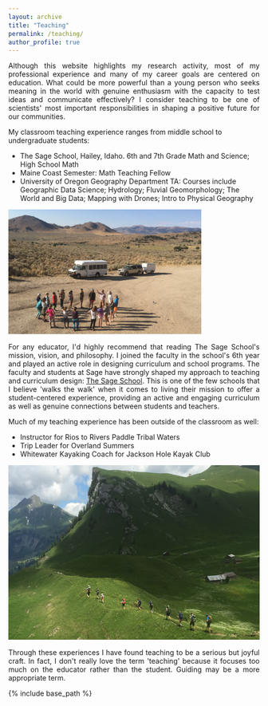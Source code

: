 ```yaml
---
layout: archive
title: "Teaching"
permalink: /teaching/
author_profile: true
---
```

<p align="justify">
Although this website highlights my research activity, most of my professional experience and many of my career goals are centered on education. What could be more powerful than a young person who seeks meaning in the world with genuine enthusiasm with the capacity to test ideas and communicate effectively? I consider teaching to be one of scientists' most important responsibilities in shaping a positive future for our communities. </p>

My classroom teaching experience ranges from middle school to undergraduate students:
* The Sage School, Hailey, Idaho. 6th and 7th Grade Math and Science; High School Math
* Maine Coast Semester: Math Teaching Fellow
* University of Oregon Geography Department TA: Courses include Geographic Data Science; Hydrology; Fluvial Geomorphology; The World and Big Data; Mapping with Drones; Intro to Physical Geography

<img src="/images/sage_cityofrocks.JPG" style="height: 250px;">

<p align="justify">
For any educator, I'd highly recommend that reading The Sage School's mission, vision, and philosophy. I joined the faculty in the school's 6th year and played an active role in designing curriculum and school programs. The faculty and students at Sage have strongly shaped my approach to teaching and curriculum design: <a href="https://thesageschool.org/">The Sage School</a>. This is one of the few schools that I believe 'walks the walk' when it comes to living their mission to offer a student-centered experience, providing an active and engaging curriculum as well as genuine connections between students and teachers. </p>

Much of my teaching experience has been outside of the classroom as well:
* Instructor for Rios to Rivers Paddle Tribal Waters
* Trip Leader for Overland Summers
* Whitewater Kayaking Coach for Jackson Hole Kayak Club <br/>
<img src="/images/switzerland.JPG" style="height: 350px;">

<p align="justify">
Through these experiences I have found teaching to be a serious but joyful craft. In fact, I don't really love the term 'teaching' because it focuses too much on the educator rather than the student. Guiding may be a more appropriate term. </p>

{% include base_path %}
